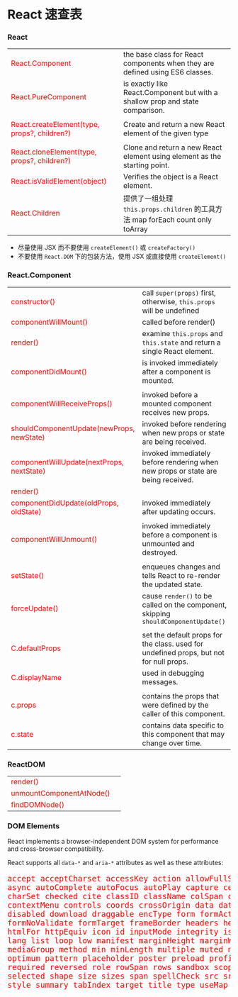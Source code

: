 # React 速查表

### React

|||
|-----------------------|----------------------------------------------------------------------------------------
| React.Component       | the base class for React components when they are defined using ES6 classes.
| React.PureComponent   | is exactly like React.Component but with a shallow prop and state comparison.
|||
| React.createElement(type, props?, children?) | Create and return a new React element of the given type
|||
| React.cloneElement(type, props?, children?)  | Clone and return a new React element using element as the starting point.
| React.isValidElement(object) | Verifies the object is a React element.
| React.Children               | 提供了一组处理 `this.props.children` 的工具方法 map forEach count only toArray

* 尽量使用 JSX 而不要使用 `createElement()` 或 `createFactory()`
* 不要使用 `React.DOM` 下的包装方法，使用 JSX 或直接使用 `createElement()`

### React.Component

|||
|----------------------|-------------------------------------------------------------------------------------------
| constructor()        | call `super(props)` first, otherwise, `this.props` will be undefined
| componentWillMount() | called before render()
| render()             | examine `this.props` and `this.state` and return a single React element.
| componentDidMount()  | is invoked immediately after a component is mounted.
|||
| componentWillReceiveProps() | invoked before a mounted component receives new props. 
| shouldComponentUpdate(newProps, newState) | invoked before rendering when new props or state are being received.
| componentWillUpdate(nextProps, nextState) | invoked immediately before rendering when new props or state are being received.
| render()                    | |
| componentDidUpdate(oldProps, oldState)        | invoked immediately after updating occurs.
|||
| componentWillUnmount() | invoked immediately before a component is unmounted and destroyed.
|||
| setState()    | enqueues changes and tells React to re-render the updated state.
| forceUpdate() | cause `render()` to be called on the component, skipping `shouldComponentUpdate()`
|||
| C.defaultProps  | set the default props for the class. used for undefined props, but not for null props.
| C.displayName   | used in debugging messages.
|||
| c.props  | contains the props that were defined by the caller of this component.
| c.state  | contains data specific to this component that may change over time.

### ReactDOM

|||
|--------------------------|-------------------------------------------------------------------------------------------
| render()                 | 
| unmountComponentAtNode() | 
| findDOMNode()            | 

### DOM Elements

React implements a browser-independent DOM system for performance and cross-browser compatibility.

React supports all `data-*` and `aria-*` attributes as well as these attributes:

<pre style="font-size: 1.1rem; color: red;">
accept acceptCharset accessKey action allowFullScreen allowTransparency alt
async autoComplete autoFocus autoPlay capture cellPadding cellSpacing challenge
charSet checked cite classID className colSpan cols content contentEditable
contextMenu controls coords crossOrigin data dateTime default defer dir
disabled download draggable encType form formAction formEncType formMethod
formNoValidate formTarget frameBorder headers height hidden high href hrefLang
htmlFor httpEquiv icon id inputMode integrity is keyParams keyType kind label
lang list loop low manifest marginHeight marginWidth max maxLength media
mediaGroup method min minLength multiple muted name noValidate nonce open
optimum pattern placeholder poster preload profile radioGroup readOnly rel
required reversed role rowSpan rows sandbox scope scoped scrolling seamless
selected shape size sizes span spellCheck src srcDoc srcLang srcSet start step
style summary tabIndex target title type useMap value width wmode wrap
</pre>



<style>
  td:first-child { color: red; }
  i { color: gray; }
</style>
<script>
(function() {
  var list = document.querySelectorAll('td:first-child');
  var reg=/\((.*?)\)/;
  for (var i = list.length; i--;) {
    list[i].innerHTML = list[i].innerHTML.replace(reg, '(<i>$1</i>)');
  }
})();
</script>
